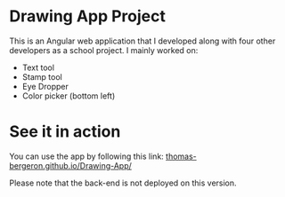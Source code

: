 # Drawing App Project

This is an Angular web application that I developed along with four other developers as a school project. I mainly worked on:

- Text tool
- Stamp tool
- Eye Dropper
- Color picker (bottom left)

# See it in action

You can use the app by following this link: [thomas-bergeron.github.io/Drawing-App/](thomas-bergeron.github.io/Drawing-App/)

Please note that the back-end is not deployed on this version.
